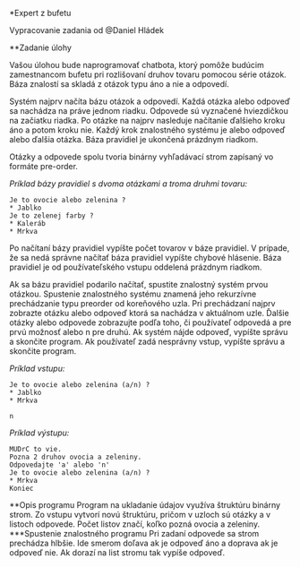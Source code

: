 *Expert z bufetu

Vypracovanie zadania od @Daniel Hládek

**Zadanie úlohy

Vašou úlohou bude naprogramovať chatbota, ktorý pomôže budúcim zamestnancom bufetu pri rozlišovaní druhov tovaru pomocou série otázok. Báza znalostí sa skladá z otázok typu áno a nie a odpovedí.

Systém najprv načíta bázu otázok a odpovedí. Každá otázka alebo odpoveď sa nachádza na práve jednom riadku. Odpovede sú vyznačené hviezdičkou na začiatku riadka. Po otázke na najprv nasleduje načítanie ďalšieho kroku áno a potom kroku nie. Každý krok znalostného systému je alebo odpoveď alebo ďalšia otázka. Báza pravidiel je ukončená prázdnym riadkom.

Otázky a odpovede spolu tvoria binárny vyhľadávací strom zapísaný vo formáte pre-order.

*Príklad bázy pravidiel s dvoma otázkami a troma druhmi tovaru:*
```
Je to ovocie alebo zelenina ?
* Jablko
Je to zelenej farby ?
* Kaleráb
* Mrkva
```
Po načítaní bázy pravidiel vypíšte počet tovarov v báze pravidiel. V prípade, že sa nedá správne načítať báza pravidiel vypíšte chybové hlásenie. Báza pravidiel je od používateľského vstupu oddelená prázdnym riadkom.

Ak sa bázu pravidiel podarilo načítať, spustite znalostný systém prvou otázkou. Spustenie znalostného systému znamená jeho rekurzívne prechádzanie typu preorder od koreňového uzla. Pri prechádzaní najprv zobrazte otázku alebo odpoveď ktorá sa nachádza v aktuálnom uzle. Ďalšie otázky alebo odpovede zobrazujte podľa toho, či používateľ odpovedá a pre prvú možnosť alebo n pre druhú. Ak systém nájde odpoveď, vypíšte správu a skončite program. Ak používateľ zadá nesprávny vstup, vypíšte správu a skončite program.

*Príklad vstupu:*
```
Je to ovocie alebo zelenina (a/n) ?
* Jablko
* Mrkva

n
```

*Príklad výstupu:*
```
MUDrC to vie.
Pozna 2 druhov ovocia a zeleniny.
Odpovedajte 'a' alebo 'n'
Je to ovocie alebo zelenina (a/n) ?
* Mrkva
Koniec
```

**Opis programu
Program na ukladanie údajov využíva štruktúru binárny strom. Zo vstupu vytvorí novú štruktúru, pričom v uzloch sú otázky a v listoch odpovede. Počet listov značí, koľko pozná ovocia a zeleniny.
***Spustenie znalostného programu
Pri zadaní odpovede sa strom prechádza hlbšie. Ide smerom doľava ak je odpoveď áno a doprava ak je odpoveď nie. Ak dorazí na list stromu tak vypíše odpoveď.
